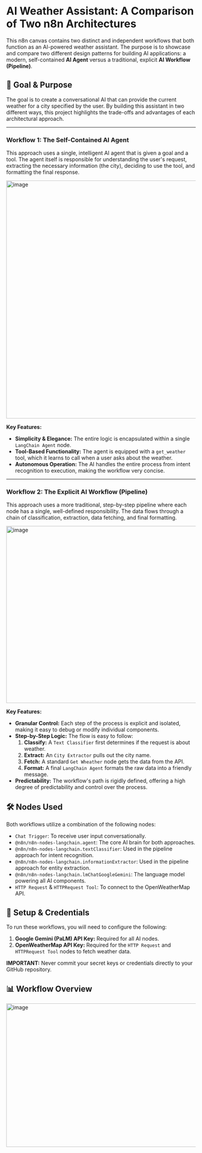 # AI Weather Assistant: A Comparison of Two n8n Architectures

This n8n canvas contains two distinct and independent workflows that both function as an AI-powered weather assistant. The purpose is to showcase and compare two different design patterns for building AI applications: a modern, self-contained **AI Agent** versus a traditional, explicit **AI Workflow (Pipeline)**.

## 🎯 Goal & Purpose

The goal is to create a conversational AI that can provide the current weather for a city specified by the user. By building this assistant in two different ways, this project highlights the trade-offs and advantages of each architectural approach.

---

### Workflow 1: The Self-Contained AI Agent

This approach uses a single, intelligent AI agent that is given a goal and a tool. The agent itself is responsible for understanding the user's request, extracting the necessary information (the city), deciding to use the tool, and formatting the final response.

<img width="795" height="633" alt="image" src="https://github.com/user-attachments/assets/e15b629b-6391-4bfa-bc44-df95b8e2406f" />
 
 **Key Features:**
* **Simplicity & Elegance:** The entire logic is encapsulated within a single `LangChain Agent` node.
* **Tool-Based Functionality:** The agent is equipped with a `get_weather` tool, which it learns to call when a user asks about the weather.
* **Autonomous Operation:** The AI handles the entire process from intent recognition to execution, making the workflow very concise.

---

### Workflow 2: The Explicit AI Workflow (Pipeline)

This approach uses a more traditional, step-by-step pipeline where each node has a single, well-defined responsibility. The data flows through a chain of classification, extraction, data fetching, and final formatting.

<img width="1463" height="471" alt="image" src="https://github.com/user-attachments/assets/d6858132-976d-4304-a990-99396457fd3e" />
 
**Key Features:**
* **Granular Control:** Each step of the process is explicit and isolated, making it easy to debug or modify individual components.
* **Step-by-Step Logic:** The flow is easy to follow:
    1.  **Classify:** A `Text Classifier` first determines if the request is about weather.
    2.  **Extract:** An `City Extractor` pulls out the city name.
    3.  **Fetch:** A standard `Get Wheather` node gets the data from the API.
    4.  **Format:** A final `LangChain Agent` formats the raw data into a friendly message.
* **Predictability:** The workflow's path is rigidly defined, offering a high degree of predictability and control over the process.

## 🛠️ Nodes Used

Both workflows utilize a combination of the following nodes:

* `Chat Trigger`: To receive user input conversationally.
* `@n8n/n8n-nodes-langchain.agent`: The core AI brain for both approaches.
* `@n8n/n8n-nodes-langchain.textClassifier`: Used in the pipeline approach for intent recognition.
* `@n8n/n8n-nodes-langchain.informationExtractor`: Used in the pipeline approach for entity extraction.
* `@n8n/n8n-nodes-langchain.lmChatGoogleGemini`: The language model powering all AI components.
* `HTTP Request` & `HTTPRequest Tool`: To connect to the OpenWeatherMap API.

## 🔧 Setup & Credentials

To run these workflows, you will need to configure the following:

1.  **Google Gemini (PaLM) API Key:** Required for all AI nodes.
2.  **OpenWeatherMap API Key:** Required for the `HTTP Request` and `HTTPRequest Tool` nodes to fetch weather data.

**IMPORTANT:** Never commit your secret keys or credentials directly to your GitHub repository.

## 📊 Workflow Overview

<img width="1597" height="382" alt="image" src="https://github.com/user-attachments/assets/51060869-f1fd-4afe-a20c-78d6f29a7d52" />
